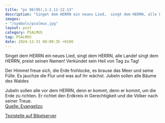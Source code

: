 ```yaml
---
title: "ps 96(95),1-2.11-12.13"
description: "Singet dem HERRN ein neues Lied,  singt dem HERRN, alle Lande! singt dem HERRN, preist seinen Namen!  Verkündet sein Heil von Tag zu Tag!  Der Himmel freue sich, die Erde frohlocke,  es brause das Meer und seine Fülle. Es jauchze die Flur und was auf ihr wächst.  Jubeln solle...."
images:
- "/symbols/psalmus.jpg"
layout: post
category: PSALMUS
tag: PSALMUS
date: 2024-12-31 08:00:35 +0100
---
```

Singet dem HERRN ein neues Lied, 
singt dem HERRN, alle Lande!
singt dem HERRN, preist seinen Namen! 
Verkündet sein Heil von Tag zu Tag!

Der Himmel freue sich, die Erde frohlocke, 
es brause das Meer und seine Fülle.
Es jauchze die Flur und was auf ihr wächst. 
Jubeln sollen alle Bäume des Waldes

Jubeln sollen alle vor dem HERRN, denn er kommt, 
denn er kommt, um die Erde zu richten.<!--more--> 
Er richtet den Erdkreis in Gerechtigkeit 
und die Völker nach seiner Treue.<br>
[Quelle: Evangelizo](https://evangeliumtagfuertag.org/DE/gospel)

[Textstelle auf Bibelserver](https://www.bibleserver.com/EU/ps96(95),1-2.11-12.13)
